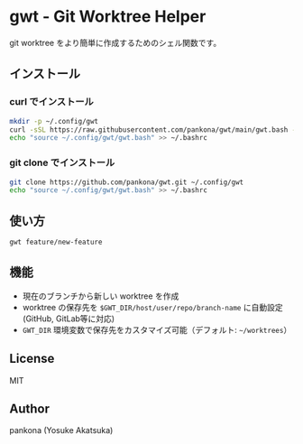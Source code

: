 # gwt - Git Worktree Helper

git worktree をより簡単に作成するためのシェル関数です。

## インストール

### curl でインストール

```bash
mkdir -p ~/.config/gwt
curl -sSL https://raw.githubusercontent.com/pankona/gwt/main/gwt.bash -o ~/.config/gwt/gwt.bash
echo "source ~/.config/gwt/gwt.bash" >> ~/.bashrc
```

### git clone でインストール

```bash
git clone https://github.com/pankona/gwt.git ~/.config/gwt
echo "source ~/.config/gwt/gwt.bash" >> ~/.bashrc
```

## 使い方

```bash
gwt feature/new-feature
```

## 機能

- 現在のブランチから新しい worktree を作成
- worktree の保存先を `$GWT_DIR/host/user/repo/branch-name` に自動設定 (GitHub, GitLab等に対応)
- `GWT_DIR` 環境変数で保存先をカスタマイズ可能（デフォルト: `~/worktrees`）

## License

MIT

## Author

pankona (Yosuke Akatsuka)
